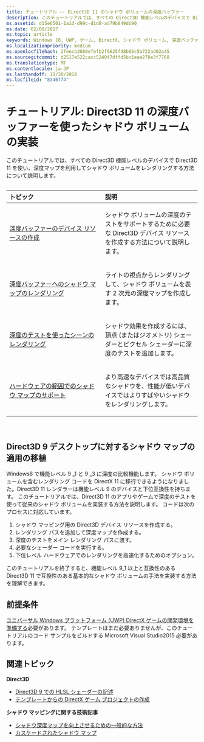 ```yaml
---
title: チュートリアル -- Direct3D 11 のシャドウ ボリュームの深度バッファー
description: このチュートリアルでは、すべての Direct3D 機能レベルのデバイスで Direct3D 11 を使い、深度マップを利用してシャドウ ボリュームをレンダリングする方法について説明します。
ms.assetid: d15e6501-1a1d-d99c-d1d8-ad79b849db90
ms.date: 02/08/2017
ms.topic: article
keywords: Windows 10, UWP, ゲーム, DirectX, シャドウ ボリューム, 深度バッファー, DirectX 11
ms.localizationpriority: medium
ms.openlocfilehash: 2feecb3080efefb2f9625fd8b66c5b722ad02a45
ms.sourcegitcommit: d2517e522cacc5240f7dffd5bc1eaa278e3f7768
ms.translationtype: MT
ms.contentlocale: ja-JP
ms.lasthandoff: 11/30/2018
ms.locfileid: "8346774"
---
```

# <a name="walkthrough-implement-shadow-volumes-using-depth-buffers-in-direct3d-11"></a>チュートリアル: Direct3D 11 の深度バッファーを使ったシャドウ ボリュームの実装



このチュートリアルでは、すべての Direct3D 機能レベルのデバイスで Direct3D 11 を使い、深度マップを利用してシャドウ ボリュームをレンダリングする方法について説明します。
## 
<table>
<colgroup>
<col width="50%" />
<col width="50%" />
</colgroup>
<thead>
<tr class="header">
<th align="left">トピック</th>
<th align="left">説明</th>
</tr>
</thead>
<tbody>
<tr class="odd">
<td align="left"><p><a href="create-depth-buffer-resource--view--and-sampler-state.md">深度バッファーのデバイス リソースの作成</a></p></td>
<td align="left"><p>シャドウ ボリュームの深度のテストをサポートするために必要な Direct3D デバイス リソースを作成する方法について説明します。</p></td>
</tr>
<tr class="even">
<td align="left"><p><a href="render-the-shadow-map-to-the-depth-buffer.md">深度バッファーへのシャドウ マップのレンダリング</a></p></td>
<td align="left"><p>ライトの視点からレンダリングして、シャドウ ボリュームを表す 2 次元の深度マップを作成します。</p></td>
</tr>
<tr class="odd">
<td align="left"><p><a href="render-the-scene-with-depth-testing.md">深度のテストを使ったシーンのレンダリング</a></p></td>
<td align="left"><p>シャドウ効果を作成するには、頂点 (またはジオメトリ) シェーダーとピクセル シェーダーに深度のテストを追加します。</p></td>
</tr>
<tr class="even">
<td align="left"><p><a href="target-a-range-of-hardware.md">ハードウェアの範囲でのシャドウ マップのサポート</a></p></td>
<td align="left"><p>より高速なデバイスでは高品質なシャドウを、性能が低いデバイスではよりすばやいシャドウをレンダリングします。</p></td>
</tr>
</tbody>
</table>

 

## <a name="shadow-mapping-application-to-direct3d-9-desktop-porting"></a>Direct3D 9 デスクトップに対するシャドウ マップの適用の移植


Windows8 で機能レベル 9 \_1 と 9 \_3 に深度の比較機能します。 シャドウ ボリュームを含むレンダリング コードを DirectX 11 に移行できるようになりました。Direct3D 11 レンダラーは機能レベル 9 のデバイスと下位互換性を持ちます。 このチュートリアルでは、Direct3D 11 のアプリやゲームで深度のテストを使って従来のシャドウ ボリュームを実装する方法を説明します。 コードは次のプロセスに対応しています。

1.  シャドウ マッピング用の Direct3D デバイス リソースを作成する。
2.  レンダリング パスを追加して深度マップを作成する。
3.  深度のテストをメイン レンダリング パスに渡す。
4.  必要なシェーダー コードを実行する。
5.  下位レベル ハードウェアでのレンダリングを高速化するためのオプション。

このチュートリアルを終了すると、機能レベル 9\_1 以上と互換性のある Direct3D 11 で互換性のある基本的なシャドウ ボリュームの手法を実装する方法を理解できます。

## <a name="prerequisites"></a>前提条件


[ユニバーサル Windows プラットフォーム (UWP) DirectX ゲームの開発環境を準備する](prepare-your-dev-environment-for-windows-store-directx-game-development.md)必要があります。 テンプレートはまだ必要ありませんが、このチュートリアルのコード サンプルをビルドする Microsoft Visual Studio2015 必要があります。

## <a name="related-topics"></a>関連トピック


**Direct3D**

* [Direct3D 9 での HLSL シェーダーの記述](https://msdn.microsoft.com/library/windows/desktop/bb944006)
* [テンプレートからの DirectX ゲーム プロジェクトの作成](user-interface.md)

**シャドウ マッピングに関する技術記事**

* [シャドウ深度マップを向上させるための一般的な方法](https://msdn.microsoft.com/library/windows/desktop/ee416324)
* [カスケードされたシャドウ マップ](https://msdn.microsoft.com/library/windows/desktop/ee416307)

 

 




